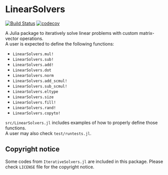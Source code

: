 # LinearSolvers

[![Build Status](https://github.com/subinbg/LinearSolvers.jl/actions/workflows/CI.yml/badge.svg?branch=main)](https://github.com/subinbg/LinearSolvers.jl/actions/workflows/CI.yml?query=branch%3Amain)
[![codecov](https://codecov.io/gh/subinbg/LinearSolvers.jl/branch/main/graph/badge.svg?token=shkI6G3ShQ)](https://codecov.io/gh/subinbg/LinearSolvers.jl)

A Julia package to iteratively solve linear problems with custom matrix-vector operations.   
A user is expected to define the following functions:
- `LinearSolvers.mul!`
- `LinearSolvers.sub!`
- `LinearSolvers.add!`
- `LinearSolvers.dot`
- `LinearSolvers.norm`
- `LinearSolvers.add_scmul!`
- `LinearSolvers.sub_scmul!`
- `LinearSolvers.eltype`
- `LinearSolvers.size`
- `LinearSolvers.fill!`
- `LinearSolvers.rand!`
- `LinearSolvers.copyto!`   

`src/LinearSolvers.jl` includes examples of how to properly define those functions.  
A user may also check `test/runtests.jl`.


## Copyright notice
Some codes from `IterativeSolvers.jl` are included in this package. Please check `LICENSE` file for the copyright notice.